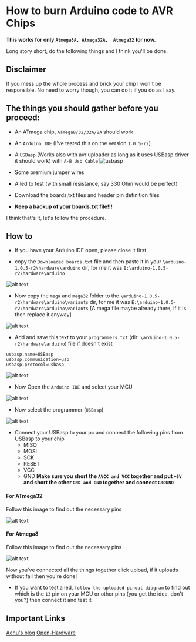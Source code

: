 # How to burn Arduino code to AVR Chips
**This works for only `Atmega8A, Atmega32A,  Atmega32` for now.**

Long story short, do the following things and I think you'll be done. 

## Disclaimer
If you mess up the whole process and brick your chip I won't be responsible. No need to worry though, you can do it if you do as I say.

## The things you should gather before you proceed:
* An ATmega chip, `ATmega8/32/32A/8A` should work
* An `Arduino IDE` (I've tested this on the version `1.0.5-r2`)
* A `USBasp` (Works also with avr uploader as long as it uses USBasp driver it should work) with `A-B Usb Cable`
![usbasp](http://i.imgur.com/fgbhvYV.jpg)

* Some premium jumper wires
* A led to test (with small resistance, say 330 Ohm would be perfect)
* Download the boards.txt files and header pin definition files
* **Keep a backup of your boards.txt file!!!**

I think that's it, let's follow the procedure.

## How to
* If you have your Arduino IDE open, please close it first

* copy the `Downloaded boards.txt` file and then paste it in your `\arduino-1.0.5-r2\hardware\arduino` dir, for me it was `E:\arduino-1.0.5-r2\hardware\arduino`

![alt text](http://i.imgur.com/ID4Uhoy.png)

* Now copy the `mega` and `mega32` folder to the `\arduino-1.0.5-r2\hardware\arduino\variants` dir, for me it was `E:\arduino-1.0.5-r2\hardware\arduino\variants` [A mega file maybe already there, if it is then replace it anyway]

![alt text](http://i.imgur.com/qh6dMVu.png)

* Add and save this text to your `programmers.txt` (dir: `\arduino-1.0.5-r2\hardware\arduino`) file if doesn't exist
```
usbasp.name=USBasp
usbasp.communication=usb
usbasp.protocol=usbasp
```

![alt text](http://i.imgur.com/nRi7uIe.png)

* Now Open the `Arduino IDE` and select your MCU

![alt text](http://i.imgur.com/raAcH5Y.png)

* Now select the programmer (`USBasp`)
 
![alt text](http://i.imgur.com/zbN5uzH.png)

* Connect your USBasp to your pc and connect the following pins from USBasp to your chip
  * MISO
  * MOSI
  * SCK
  * RESET
  * VCC
  * GND
**Make sure you short the `AVCC and VCC` together and put `+5V` and short the other `GND and GND` together and connect `GROUND`**

#### **For ATmega32**
Follow this image to find out the necessary pins

![alt text](http://i.imgur.com/0FpGIig.png)

#### **For Atmega8**
Follow this image to find out the necessary pins

![alt text](http://i.imgur.com/DmpWenQ.png)

Now you've connected all the things together click upload, if it uploads without fail then you're done!

* If you want to test a led, `follow the uploaded pinout diagram` to find out which is the `13` pin on your MCU or other pins (you get the idea, don't you?) then connect it and test it

## Important Links
[Achu's blog](https://achuwilson.wordpress.com/2011/12/15/arduino-ide-for-programming-atmega-microcontrollers/)
[Open-Hardware](http://openhardware.ro/using-atmega32-arduino-ide/)
